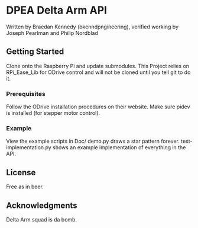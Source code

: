 # DPEA Delta Arm API

Written by Braedan Kennedy (bkenndpngineering), verified working by Joseph Pearlman and Philip Nordblad

## Getting Started

Clone onto the Raspberry Pi and update submodules. This Project relies on RPi_Ease_Lib for ODrive control and will not be cloned until you tell git to do it.

### Prerequisites

Follow the ODrive installation procedures on their website.
Make sure pidev is installed (for stepper motor control).

### Example

View the example scripts in Doc/
demo.py draws a star pattern forever.
test-implementation.py shows an example implementation of everything in the API.

## License

Free as in beer.

## Acknowledgments

Delta Arm squad is da bomb. 
